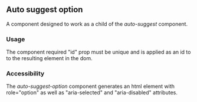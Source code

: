 ## Auto suggest option
A component designed to work as a child of the *auto-suggest* component.

### Usage
The component required "id" prop must be unique and is applied as an id to to the resulting element in the dom.

### Accessibility
The *auto-suggest-option* component generates an html element with role="option" as well as "aria-selected" and "aria-disabled" attributes. 